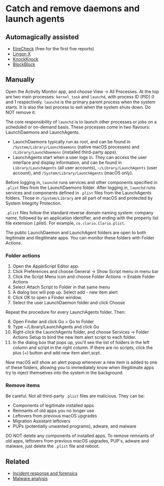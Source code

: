 # Catch and remove daemons and launch agents

## Automagically assisted

* [EtreCheck](https://etrecheck.com/) (free for the first five reports)
* [Lingon X](https://www.peterborgapps.com/lingon/)
* [KnockKnock](https://objective-see.org/products/knockknock.html)
* [BlockBlock](https://objective-see.org/products/blockblock.html)

## Manually

Open the Activity Monitor app, and choose View -> All Processes. At the top are two main processes: `kernel_task` and 
`launchd`, with process ID (PID) 0 and 1 respectively. `launchd` is the primary parent process when the system starts. 
It is also the last process to exit when the system shuts down. Do NOT remove it.

The core responsibility of `launchd` is to launch other processes or jobs on a scheduled or on-demand basis. These 
processes come in two flavours: LaunchDaemons and LaunchAgents.

* LaunchDaemons typically run as root, and can be found in `/System/Library/LaunchDaemons` (native macOS processes) and 
`/Library/LaunchDaemons` (installed third-party apps).
* LaunchAgents start when a user logs in. They can access the user interface and display information, and can be found 
in `Library/LaunchAgents` (all user accounts), `~/Library/LaunchAgents` (user account), and 
`/System/Library/LaunchAgents` (macOS only).

Before logging in, `launchd` runs services and other components specified in `.plist` files from the LaunchDaemons 
folder. After logging in, `launchd` runs services and components defined in `.plist` files from the LaunchAgents 
folders. Those in `/System/Library` are all part of macOS and protected by System Integrity Protection.

`.plist` files follow the standard reverse domain naming system: company name, followed by an application identifier, 
and ending with the property list file extension (.plist). For example, `co.clario.Clario.plist`.

The public LaunchDaemon and LaunchAgent folders are open to both legitimate and illegitimate apps. 
You can monitor these folders with Folder Actions.

### Folder actions

1. Open the AppleScript Editor app. 
2. Click Preferences and choose General -> Show Script menu in menu bar
3. Click the Script Menu icon and choose Folder Actions -> Enable Folder Actions 
4. Select Attach Script to Folder in that same menu
5. A dialog box will pop up. Select add - new item alert
6. Click OK to open a Finder window. 
7. Select the user LaunchDaemon folder and click Choose

Repeat the procedure for every LaunchAgents folder. Then:

8. Open Finder and click Go > Go to Folder
9. Type ~/Library/LaunchAgents and click Go
10. Right-click the LaunchAgents folder, and choose Services -> Folder Actions Setup to bind the new item alert script to each folder.
11. In the dialog box that pops up, you'll see the list of folders in the left column and script in the right column. If there are no scripts, click the plus (+) button and add new item alert.scpt.

Now macOS will show an alert popup whenever a new item is added to one of these folders, allowing you to immediately know
when illegitimate apps try to inject themselves into the system in the background.

### Remove items

Be careful. Not all third-party `.plist` files are malicious. They can be:

* Components of legitimate installed apps
* Remnants of old apps you no longer use
* Leftovers from previous macOS upgrades
* Migration Assistant leftovers
* PUPs (potentially unwanted programs), adware, and malware

DO NOT delete any components of installed apps. To remove remnants of old apps, leftovers from previous macOS upgrades, 
PUP's, adware and malware, just delete the `.plist` file and reboot.

## Related

* [Incident response and forensics](blue-ir:index)
* [Malware analysis](blue-malware:index)
